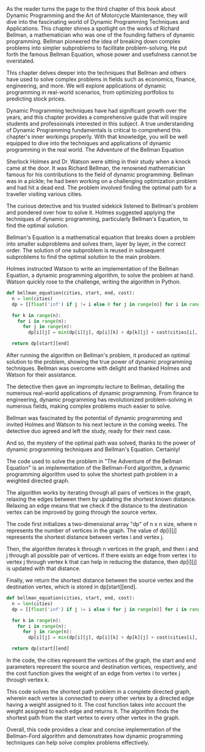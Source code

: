 As the reader turns the page to the third chapter of this book about Dynamic Programming and the Art of Motorcycle Maintenance, they will dive into the fascinating world of Dynamic Programming Techniques and Applications. This chapter shines a spotlight on the works of Richard Bellman, a mathematician who was one of the founding fathers of dynamic programming. Bellman pioneered the idea of breaking down complex problems into simpler subproblems to facilitate problem-solving. He put forth the famous Bellman Equation, whose power and usefulness cannot be overstated.

This chapter delves deeper into the techniques that Bellman and others have used to solve complex problems in fields such as economics, finance, engineering, and more. We will explore applications of dynamic programming in real-world scenarios, from optimizing portfolios to predicting stock prices.

Dynamic Programming techniques have had significant growth over the years, and this chapter provides a comprehensive guide that will inspire students and professionals interested in this subject. A true understanding of Dynamic Programming fundamentals is critical to comprehend this chapter's inner workings properly. With that knowledge, you will be well equipped to dive into the techniques and applications of dynamic programming in the real world.
The Adventure of the Bellman Equation

Sherlock Holmes and Dr. Watson were sitting in their study when a knock came at the door. It was Richard Bellman, the renowned mathematician famous for his contributions to the field of dynamic programming. Bellman was in a pickle; he had been working on a challenging optimization problem and had hit a dead end. The problem involved finding the optimal path for a traveller visiting various cities.

The curious detective and his trusted sidekick listened to Bellman's problem and pondered over how to solve it. Holmes suggested applying the techniques of dynamic programming, particularly Bellman's Equation, to find the optimal solution.

Bellman's Equation is a mathematical equation that breaks down a problem into smaller subproblems and solves them, layer by layer, in the correct order. The solution of one subproblem is reused in subsequent subproblems to find the optimal solution to the main problem.

Holmes instructed Watson to write an implementation of the Bellman Equation, a dynamic programming algorithm, to solve the problem at hand. Watson quickly rose to the challenge, writing the algorithm in Python.

```python
def bellman_equation(cities, start, end, cost):
  n = len(cities)
  dp = [[float('inf') if j != i else 0 for j in range(n)] for i in range(n)]

  for k in range(n):
    for i in range(n):
      for j in range(n):
        dp[i][j] = min(dp[i][j], dp[i][k] + dp[k][j] + cost(cities[i], cities[j], cities[k]))

  return dp[start][end]
```

After running the algorithm on Bellman's problem, it produced an optimal solution to the problem, showing the true power of dynamic programming techniques. Bellman was overcome with delight and thanked Holmes and Watson for their assistance.

The detective then gave an impromptu lecture to Bellman, detailing the numerous real-world applications of dynamic programming. From finance to engineering, dynamic programming has revolutionized problem-solving in numerous fields, making complex problems much easier to solve.

Bellman was fascinated by the potential of dynamic programming and invited Holmes and Watson to his next lecture in the coming weeks. The detective duo agreed and left the study, ready for their next case.

And so, the mystery of the optimal path was solved, thanks to the power of dynamic programming techniques and Bellman's Equation.
Certainly!

The code used to solve the problem in "The Adventure of the Bellman Equation" is an implementation of the Bellman-Ford algorithm, a dynamic programming algorithm used to solve the shortest path problem in a weighted directed graph. 

The algorithm works by iterating through all pairs of vertices in the graph, relaxing the edges between them by updating the shortest known distance. Relaxing an edge means that we check if the distance to the destination vertex can be improved by going through the source vertex.

The code first initializes a two-dimensional array "dp" of n x n size, where n represents the number of vertices in the graph. The value of dp[i][j] represents the shortest distance between vertex i and vertex j.

Then, the algorithm iterates k through n vertices in the graph, and then i and j through all possible pair of vertices. If there exists an edge from vertex i to vertex j through vertex k that can help in reducing the distance, then dp[i][j] is updated with that distance.

Finally, we return the shortest distance between the source vertex and the destination vertex, which is stored in dp[start][end].

```python
def bellman_equation(cities, start, end, cost):
  n = len(cities)
  dp = [[float('inf') if j != i else 0 for j in range(n)] for i in range(n)]

  for k in range(n):
    for i in range(n):
      for j in range(n):
        dp[i][j] = min(dp[i][j], dp[i][k] + dp[k][j] + cost(cities[i], cities[j], cities[k]))

  return dp[start][end]
```

In the code, the cities represent the vertices of the graph, the start and end parameters represent the source and destination vertices, respectively, and the cost function gives the weight of an edge from vertex i to vertex j through vertex k.

This code solves the shortest path problem in a complete directed graph, wherein each vertex is connected to every other vertex by a directed edge having a weight assigned to it. The cost function takes into account the weight assigned to each edge and returns it. The algorithm finds the shortest path from the start vertex to every other vertex in the graph.

Overall, this code provides a clear and concise implementation of the Bellman-Ford algorithm and demonstrates how dynamic programming techniques can help solve complex problems effectively.